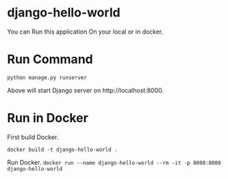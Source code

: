 # django-hello-world

You can Run this application On your local or in docker.

# Run Command
```python manage.py runserver```

Above will start Django server on http://localhost:8000.

# Run in Docker
First build Docker.

```docker build -t django-hello-world .```

Run Docker.
```docker run --name django-hello-world --rm -it -p 8000:8000 django-hello-world```
